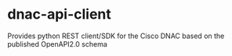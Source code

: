 # dnac-api-client
Provides python REST client/SDK for the Cisco DNAC based on the published OpenAPI2.0 schema 
